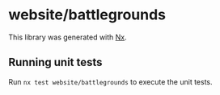 # website/battlegrounds

This library was generated with [Nx](https://nx.dev).

## Running unit tests

Run `nx test website/battlegrounds` to execute the unit tests.
